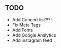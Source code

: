 ## TODO
- Add Concert list?!?!
- Fix Meta Tags
- Add Fonts
- Add Google Analytics
- Add instagram feed